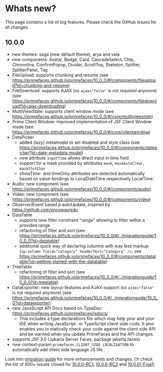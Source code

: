 # Whats new?

This page contains a list of big features. Please check the GitHub issues for all changes.

## 10.0.0

  * new themes: saga (new default theme), arya and vela
  * new components: Avatar, Badge, Card, CascadeSelect, Chip, Chronoline, ConfirmPopop, Divider, ScrollTop, Skeleton, Splitter, SplitterPanel, Tag
  * FileUpload: supports chunking and resume (see https://primefaces.github.io/primefaces/10_0_0/#/components/fileupload?id=chunking-and-resume)
  * FileDownload: supports AJAX (so `ajax="false"` is not required anymore) (see https://primefaces.github.io/primefaces/10_0_0/#/components/filedownload?id=ajax-downloading)
  * MultiViewState: supports client window mode (see https://primefaces.github.io/primefaces/10_0_0/#/core/multiviewstate)
  * Prime Client Window: improved implementation of JSF Client Window mode (see https://primefaces.github.io/primefaces/10_0_0/#/core/clientwindow)
  * DatePicker
    * added (lazy) metamodel to set disabled and style class (see https://primefaces.github.io/primefaces/10_0_0/#/components/datepicker?id=date-metadata-model)
    * new attribute `inputTime` allows direct input in time field
    * support for a mask provided by attributes `mask`, `maskAutoClear`, `maskSlotChar`
    * showTime- and timeOnly-attributes are detected automatically based on value-bindings to LocalDateTime respectively LocalTime.
  * Audio: new component (see https://primefaces.github.io/primefaces/10_0_0/#/components/audio)
  * Video: new component (see https://primefaces.github.io/primefaces/10_0_0/#/components/video)
  * Observer/Event based p:autoUpdate, inspired by https://github.com/encoway/edu
  * DataTable
    * supports new filter constraint "range" allowing to filter within a provided range
    * refactoring of filter and sort (see https://primefaces.github.io/primefaces/10_0_0/#/../migrationguide/10_0_0?id=datatable)
    * additional quick way of declaring columns with way less markup (`<p:column field="category" headerText="Category" />`, see https://primefaces.github.io/primefaces/10_0_0/#/components/datatable?id=getting-started-with-the-datatable)
  * TreeTable
    * refactoring of filter and sort (see https://primefaces.github.io/primefaces/10_0_0/#/../migrationguide/10_0_0?id=treetable)
  * DataExporter: new layout-features and AJAX-support (so `ajax="false"` is not required anymore) (see https://primefaces.github.io/primefaces/10_0_0/#/../migrationguide/10_0_0?id=dataexporter)
  * new JavaScript API Docs based on TypeDoc: https://primefaces.github.io/primefaces/jsdocs/
    * This includes a type declarations file which may help your and your IDE when writing JavaScript- or TypeScript client-side code. It also enables you to statically check your code against the client side API and be warned when you update PrimeFaces and the API changes.
  * supports JSF 3.0 (Jakarta Server Faces, package jakarta.faces)
  * new context-param `primefaces.CLIENT_SIDE_LOCALISATION` to automatically add client side language JS file

Look into [migration guide](https://primefaces.github.io/primefaces/10_0_0/#/../migrationguide/10_0_0?id=datatable) for more enhancements and changes.
Or check the list of 600+ issues closed for [10.0.0-RC1](https://github.com/primefaces/primefaces/milestone/12?closed=1), [10.0.0-RC2](https://github.com/primefaces/primefaces/milestone/17?closed=1) and [10.0.0(-Final)](https://github.com/primefaces/primefaces/milestone/18?closed=1).
